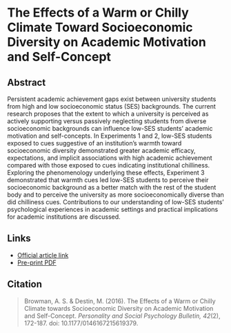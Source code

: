 # The Effects of a Warm or Chilly Climate Toward Socioeconomic Diversity on Academic Motivation and Self-Concept

## Abstract

Persistent academic achievement gaps exist between university students from high and low socioeconomic status (SES) backgrounds. The current research proposes that the extent to which a university is perceived as actively supporting versus passively neglecting students from diverse socioeconomic backgrounds can influence low-SES students’ academic motivation and self-concepts. In Experiments 1 and 2, low-SES students exposed to cues suggestive of an institution’s warmth toward socioeconomic diversity demonstrated greater academic efficacy, expectations, and implicit associations with high academic achievement compared with those exposed to cues indicating institutional chilliness. Exploring the phenomenology underlying these effects, Experiment 3 demonstrated that warmth cues led low-SES students to perceive their socioeconomic background as a better match with the rest of the student body and to perceive the university as more socioeconomically diverse than did chilliness cues. Contributions to our understanding of low-SES students’ psychological experiences in academic settings and practical implications for academic institutions are discussed.

## Links

* [Official article link](http://journals.sagepub.com/doi/abs/10.1177/0146167215619379)
* [Pre-print PDF](http://alexbrowman.com/articles/Browman%20&%20Destin,%202016,%20PSPB.pdf)

## Citation

> Browman, A. S. & Destin, M. (2016). The Effects of a Warm or Chilly Climate towards Socioeconomic Diversity on Academic Motivation and Self-Concept. *Personality and Social Psychology Bulletin, 42*(2), 172-187. doi: 10.1177/0146167215619379.